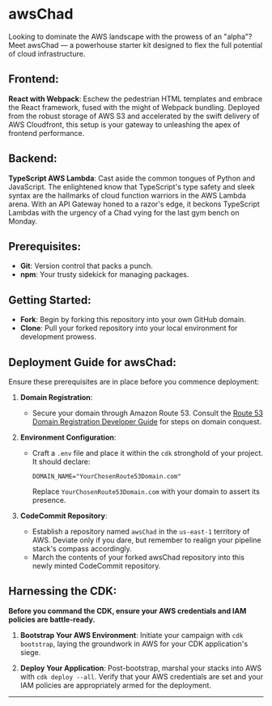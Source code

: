 # **awsChad**

Looking to dominate the AWS landscape with the prowess of an "alpha"? Meet awsChad — a powerhouse starter kit designed to flex the full potential of cloud infrastructure.

## **Frontend**:

**React with Webpack**: Eschew the pedestrian HTML templates and embrace the React framework, fused with the might of Webpack bundling. Deployed from the robust storage of AWS S3 and accelerated by the swift delivery of AWS Cloudfront, this setup is your gateway to unleashing the apex of frontend performance.

## **Backend**:

**TypeScript AWS Lambda**: Cast aside the common tongues of Python and JavaScript. The enlightened know that TypeScript's type safety and sleek syntax are the hallmarks of cloud function warriors in the AWS Lambda arena. With an API Gateway honed to a razor's edge, it beckons TypeScript Lambdas with the urgency of a Chad vying for the last gym bench on Monday.

## Prerequisites:
- **Git**: Version control that packs a punch.
- **npm**: Your trusty sidekick for managing packages.

## Getting Started:
- **Fork**: Begin by forking this repository into your own GitHub domain.
- **Clone**: Pull your forked repository into your local environment for development prowess.

## Deployment Guide for awsChad:

Ensure these prerequisites are in place before you commence deployment:

1. **Domain Registration**:
   - Secure your domain through Amazon Route 53. Consult the [Route 53 Domain Registration Developer Guide](https://docs.aws.amazon.com/Route53/latest/DeveloperGuide/registrar.html) for steps on domain conquest.

2. **Environment Configuration**:
   - Craft a `.env` file and place it within the `cdk` stronghold of your project. It should declare:
     ```
     DOMAIN_NAME="YourChosenRoute53Domain.com"
     ```
     Replace `YourChosenRoute53Domain.com` with your domain to assert its presence.

3. **CodeCommit Repository**:
   - Establish a repository named `awsChad` in the `us-east-1` territory of AWS. Deviate only if you dare, but remember to realign your pipeline stack's compass accordingly.
   - March the contents of your forked awsChad repository into this newly minted CodeCommit repository.

## Harnessing the CDK:

**Before you command the CDK, ensure your AWS credentials and IAM policies are battle-ready.**

1. **Bootstrap Your AWS Environment**:
   Initiate your campaign with `cdk bootstrap`, laying the groundwork in AWS for your CDK application's siege.

2. **Deploy Your Application**:
   Post-bootstrap, marshal your stacks into AWS with `cdk deploy --all`. Verify that your AWS credentials are set and your IAM policies are appropriately armed for the deployment.

---
